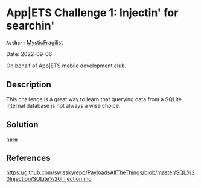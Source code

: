 # App|ETS Challenge 1: Injectin' for searchin'
**`Author:`** [MysticFragilist](https://github.com/MysticFragilist)

Date: 2022-09-06

On behalf of App|ETS mobile development club.

## Description
This challenge is a great way to learn that querying data from a SQLite internal database is not always a wise choice. 

## Solution
[here](./solution/solution.md)

## References
https://github.com/swisskyrepo/PayloadsAllTheThings/blob/master/SQL%20Injection/SQLite%20Injection.md
